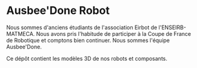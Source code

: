 Ausbee'Done Robot
=================

Nous sommes d'anciens étudiants de l'association Eirbot de
l'ENSEIRB-MATMECA. Nous avons pris l'habitude de participer à la Coupe de
France de Robotique et comptons bien continuer. Nous sommes l'équipe
Ausbee'Done.

Ce dépôt contient les modèles 3D de nos robots et composants.

